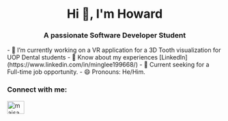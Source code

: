 <h1 align="center">Hi 🤟, I'm Howard</h1>
<h3 align="center">A passionate Software Developer Student</h3>
- 🔭 I’m currently working on a VR application for a 3D Tooth visualization for UOP Dental students
- 📄 Know about my experiences [LinkedIn](https://www.linkedin.com/in/minglee199668/)
- 💼 Current seeking for a Full-time job opportunity. 
- 😄 Pronouns: He/Him.

<h3 align="left">Connect with me:</h3>
<p align="left">
<a href="https://www.linkedin.com/in/minglee199668/" target="blank"><img align="center" src="https://raw.githubusercontent.com/rahuldkjain/github-profile-readme-generator/master/src/images/icons/Social/linked-in-alt.svg" alt="maisawr" height="30" width="40" /></a>
</p>
<!--
**HowardLee134/HowardLee134** is a ✨ _special_ ✨ repository because its `README.md` (this file) appears on your GitHub profile.

Here are some ideas to get you started:

- 🔭 I’m currently working on ...
- 🌱 I’m currently learning ...
- 👯 I’m looking to collaborate on ...
- 🤔 I’m looking for help with ...
- 💬 Ask me about ...
- 📫 How to reach me: ...
- 😄 Pronouns: ...
- ⚡ Fun fact: ...
-->
